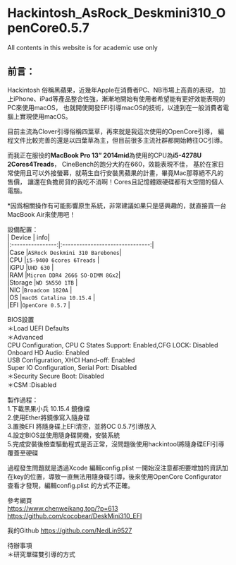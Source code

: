 # Hackintosh_AsRock_Deskmini310_OpenCore0.5.7
All contents in this website is for academic use only


## 前言：
Hackintosh 俗稱黑蘋果，近幾年Apple在消費者PC、NB市場上高貴的表現，
加上iPhone、iPad等產品整合性強，漸漸地開始有使用者希望能有更好效能表現的PC來使用macOS，
也就開使開發EFI引導macOS的技術，以達到在一般消費者電腦上實現使用macOS。

目前主流為Clover引導俗稱四葉草，再來就是我這次使用的OpenCore引導，
編程文件比較完善的還是以四葉草為主，但目前很多主流社群都開始轉往OC引導。

而我正在服役的**MacBook Pro 13” 2014mid**為使用的CPU為**i5-4278U 2Cores4Treads**，
CineBench的跑分大約在660，效能表現不佳，
基於在家日常使用且可以外接螢幕，就萌生自行安裝黑蘋果的計畫，畢竟Mac那尊絕不凡的售價，
讓還在負擔房貸的我吃不消啊！Cores且記憶體跟硬碟都有大空間的個人電腦。

*因爲相關操作有可能影響原生系統，非常建議如果只是感興趣的，就直接買一台MacBook Air來使用吧！

設備配置：  
|     Device     | info|  
|:----------------:|:-------------------------------:|  
|Case            |`ASRock Deskmini 310 Barebones`|  
|CPU             |`i5-9400 6cores 6Treads`       |  
|iGPU            |`UHD 630`                      |  
|RAM             |`Micron DDR4 2666 SO-DIMM 8Gx2`|  
|Storage         |`WD SN550 1TB`                 |  
|NIC             |`Broadcom 1820A`               |  
|OS              |`macOS Catalina 10.15.4`       |  
|EFI             |`OpenCore 0.5.7`               |  


BIOS設置  
＊Load UEFI Defaults  
＊Advanced  
        CPU Configuration, CPU C States Support: Enabled,CFG LOCK: Disabled  
        Onboard HD Audio: Enabled  
        USB Configuration, XHCI Hand-off: Enabled  
        Super IO Configuration, Serial Port: Disabled  
＊Security Secure Boot: Disabled  
＊CSM :Disabled  
  
  
製作過程：  
1.下載黑果小兵 10.15.4 鏡像檔  
2.使用Ether將鏡像寫入隨身碟  
3.置換EFI 將隨身碟上EFI清空，並將OC 0.5.7引導放入  
4.設定BIOS並使用隨身碟開機，安裝系統  
5.完成安裝後檢查驅動程式是否正常，沒問題後使用hackintool將隨身碟EFI引導覆蓋至硬碟  

過程發生問題就是透過Xcode 編輯config.plist 一開始沒注意都把要增加的資訊加在key的位置，導致一直無法用隨身碟引導，後來使用OpenCore Configurator 查看才發現，編輯config.plist 的方式不正確。  
  
參考網頁  
https://www.chenweikang.top/?p=613  
https://github.com/cocobear/DeskMini310_EFI  
  
  
我的Github
https://github.com/NedLin9527  
  
待辦事項  
＊研究單碟雙引導的方式  
